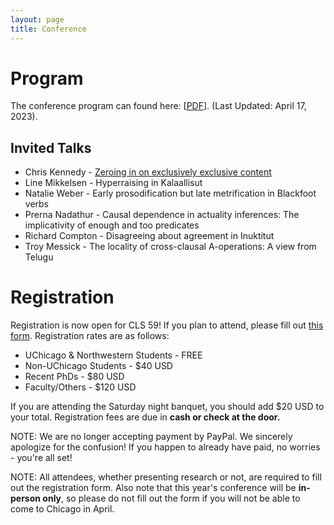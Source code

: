 ```yaml
---
layout: page
title: Conference
---
```


# Program

The conference program can found here: [<a href="http://chicagolinguisticsociety.org/public/CLS_59_Schedule_Apr17.pdf">PDF</a>]. (Last Updated: April 17, 2023).

## Invited Talks

* Chris Kennedy - <a href="http://chicagolinguisticsociety.org/public/cls59_abstracts/kennedy.pdf">Zeroing in on exclusively exclusive content</a>
* Line Mikkelsen - Hyperraising in Kalaallisut
* Natalie Weber - Early prosodification but late metrification in Blackfoot verbs
* Prerna Nadathur - Causal dependence in actuality inferences: The implicativity of enough and too predicates
* Richard Compton - Disagreeing about agreement in Inuktitut
* Troy Messick - The locality of cross-clausal A-operations: A view from Telugu

# Registration

Registration is now open for CLS 59! If you plan to attend, please fill out <a href="https://forms.gle/3HRJhQF2D8Kv8bmYA">this form</a>. Registration rates are as follows:
- UChicago & Northwestern Students - FREE
- Non-UChicago Students - $40 USD
- Recent PhDs - $80 USD
- Faculty/Others - $120 USD

If you are attending the Saturday night banquet, you should add $20 USD to your total. Registration fees are due in **cash or check at the door.**

NOTE: We are no longer accepting payment by PayPal. We sincerely apologize for the confusion! If you happen to already have paid, no worries - you're all set! 

NOTE: All attendees, whether presenting research or not, are required to fill out the registration form. Also note that this year's conference will be **in-person only**, so please do not fill out the form if you will not be able to come to Chicago in April. 


